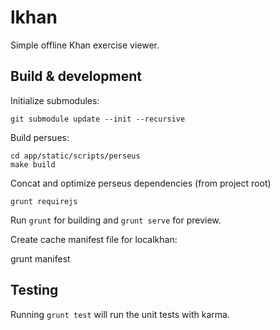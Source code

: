 # lkhan

Simple offline Khan exercise viewer.

## Build & development

Initialize submodules:
    
    git submodule update --init --recursive

Build persues:

    cd app/static/scripts/perseus
    make build

Concat and optimize perseus dependencies (from project root)

    grunt requirejs

Run `grunt` for building and `grunt serve` for preview.

Create cache manifest file for localkhan:

   grunt manifest

## Testing

Running `grunt test` will run the unit tests with karma.
